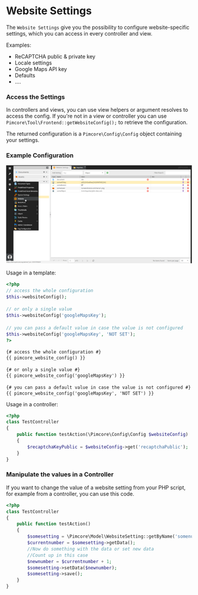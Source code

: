 # Website Settings

The `Website Settings` give you the possibility to configure website-specific settings, which you can 
access in every controller and view.

Examples:

* ReCAPTCHA public & private key
* Locale settings
* Google Maps API key
* Defaults
* ....

### Access the Settings

In controllers and views, you can use view helpers or argument resolves to access the config. If you're not in a view or
controller you can use `Pimcore\Tool\Frontend::getWebsiteConfig();` to retrieve the configuration.

The returned configuration is a `Pimcore\Config\Config` object containing your settings.


### Example Configuration
![Website Setting Config](../img/website-settings.png)

Usage in a template:

<div class="code-section">

```php 
<?php
// access the whole configuration
$this->websiteConfig();

// or only a single value
$this->websiteConfig('googleMapsKey');

// you can pass a default value in case the value is not configured
$this->websiteConfig('googleMapsKey', 'NOT SET');
?>
```

```twig
{# access the whole configuration #}
{{ pimcore_website_config() }}

{# or only a single value #}
{{ pimcore_website_config('googleMapsKey') }}

{# you can pass a default value in case the value is not configured #}
{{ pimcore_website_config('googleMapsKey', 'NOT SET') }}
```

</div>

Usage in a controller:

```php
<?php
class TestController
{
    public function testAction(\Pimcore\Config\Config $websiteConfig)
    {
        $recaptchaKeyPublic = $websiteConfig->get('recaptchaPublic');
    }    
}
```

### Manipulate the values in a Controller

If you want to change the value of a website setting from your PHP script, for example from a controller, you can use this code.

```php
<?php
class TestController
{
    public function testAction()
    {
        $somesetting = \Pimcore\Model\WebsiteSetting::getByName('somenumber');
        $currentnumber = $somesetting->getData();
        //Now do something with the data or set new data
        //Count up in this case
        $newnumber = $currentnumber + 1;
        $somesetting->setData($newnumber);
        $somesetting->save();
    }
}
```
